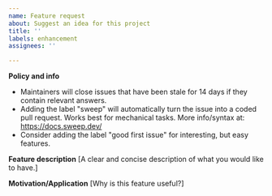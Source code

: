 ```yaml
---
name: Feature request
about: Suggest an idea for this project
title: ''
labels: enhancement
assignees: ''

---
```


**Policy and info**
 - Maintainers will close issues that have been stale for 14 days if they contain relevant answers.
 - Adding the label "sweep" will automatically turn the issue into a coded pull request. Works best for mechanical tasks. More info/syntax at: https://docs.sweep.dev/
 - Consider adding the label "good first issue" for interesting, but easy features.

**Feature description**
[A clear and concise description of what you would like to have.]

**Motivation/Application**
[Why is this feature useful?]
